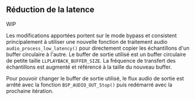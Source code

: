## Réduction de la latence

WIP

Les modifications apportées portent sur le mode bypass et consistent principalement à utiliser une nouvelle fonction de traitement audio `audio_process_low_latency()` pour directement copier les échantillons d'un buffer circulaire à l'autre.
Le buffer de sortie utilisé est un buffer circulaire de petite taille `LLPLAYBACK_BUFFER_SIZE`. La fréquence de transfert des échantillons est augmenté et référencé à la taille du nouveau buffer.

Pour pouvoir changer le buffer de sortie utilisé, le flux audio de sortie est arrêté avec la fonction `BSP_AUDIO_OUT_Stop()` puis redémarré avec la prochaine itération.



